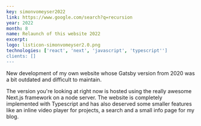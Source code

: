 ```yaml
---
key: simonvomeyser2022
link: https://www.google.com/search?q=recursion
year: 2022
month: 8
name: Relaunch of this website 2022
excerpt:
logo: listicon-simonvomeyser2.0.png
technologies: ['react', 'next', 'javascript', 'typescript'']
clients: []
---
```


New development of my own website whose Gatsby version from 2020 was a bit outdated and difficult to maintain.

The version you're looking at right now is hosted using the really awesome Next.js framework on a node server. The website is completely implemented with Typescript and has also deserved some smaller features like an inline video player for projects, a search and a small info page for my blog.